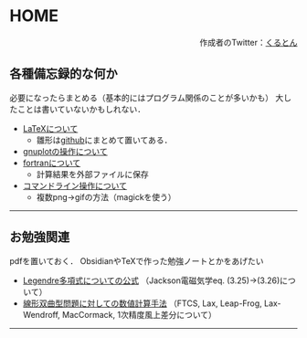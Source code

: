 # HOME

<p style="text-align: right">
    作成者のTwitter：<a href="https://twitter.com/roisen_add8e6">くるとん</a>
</p>


## 各種備忘録的な何か
必要になったらまとめる（基本的にはプログラム関係のことが多いかも） 
大したことは書いていないかもしれない．
- [LaTeXについて](src/latex.html)
    - 雛形は[github](https://github.com/crutont0121/LaTeX_open/tree/main/prb)にまとめて置いてある．
- [gnuplotの操作について](src/gnuplot.html)
- [fortranについて](src/fort.html)
    - 計算結果を外部ファイルに保存
- [コマンドライン操作について](src/cmd.html)
    - 複数png→gifの方法（magickを使う）

---
## お勉強関連
pdfを置いておく．
ObsidianやTeXで作った勉強ノートとかをあげたい
- [Legendre多項式についての公式](src/doc/jackson3_app1.pdf) 
    （Jackson電磁気学eq. (3.25)→(3.26)について）
- [線形双曲型問題に対しての数値計算手法](src/doc/lin_hyp.pdf)
    （FTCS, Lax, Leap-Frog, Lax-Wendroff, MacCormack, 1次精度風上差分について）

***


